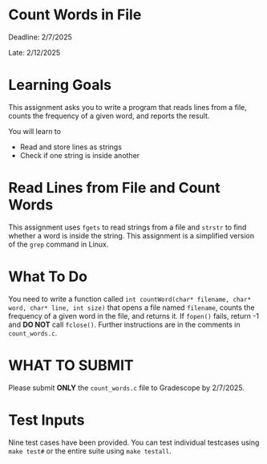 # Count Words in File

Deadline: 2/7/2025

Late: 2/12/2025

Learning Goals 
==============

This assignment asks you to write a program that reads lines from a file,
counts the frequency of a given word, and reports the result.

You will learn to
* Read and store lines as strings
* Check if one string is inside another

Read Lines from File and Count Words
===================================

This assignment uses `fgets` to read strings from a file and
`strstr` to find whether a word is inside the string.
This assignment is a simplified version of the `grep` command in
Linux.

What To Do
==========

You need to write a function called `int countWord(char* filename, char* word, char* line, int size)` 
that opens a file named `filename`, counts the frequency of a given word in the file,
and returns it. If `fopen()` fails, return -1 and **DO NOT** call `fclose()`.
Further instructions are in the comments in `count_words.c`.

WHAT TO SUBMIT
==============

Please submit **ONLY** the `count_words.c` file to Gradescope by 2/7/2025.

Test Inputs
===========

Nine test cases have been provided. You can test individual testcases using `make test#` or the entire suite using `make testall`.